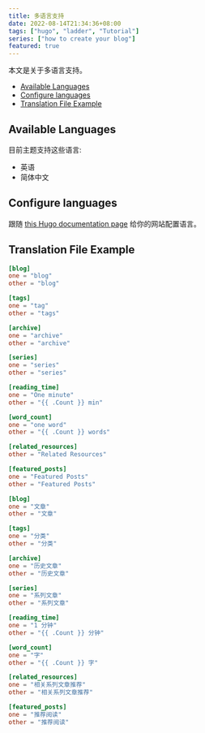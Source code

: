 ```yaml
---
title: 多语言支持
date: 2022-08-14T21:34:36+08:00
tags: ["hugo", "ladder", "Tutorial"]
series: ["how to create your blog"]
featured: true
---
```

本文是关于多语言支持。
<!--more-->
- [Available Languages](#available-languages)
- [Configure languages](#configure-languages)
- [Translation File Example](#translation-file-example)

## Available Languages

目前主题支持这些语言:

- 英语
- 简体中文

## Configure languages

跟随 [this Hugo documentation page](https://gohugo.io/content-management/multilingual/#configure-languages) 给你的网站配置语言。

## Translation File Example

```toml
[blog]
one = "blog"
other = "blog"

[tags]
one = "tag"
other = "tags"

[archive]
one = "archive"
other = "archive"

[series]
one = "series"
other = "series"

[reading_time]
one = "One minute"
other = "{{ .Count }} min"

[word_count]
one = "one word"
other = "{{ .Count }} words"

[related_resources]
other = "Related Resources"

[featured_posts]
one = "Featured Posts"
other = "Featured Posts"
```



```toml
[blog]
one = "文章"
other = "文章"

[tags]
one = "分类"
other = "分类"

[archive]
one = "历史文章"
other = "历史文章"

[series]
one = "系列文章"
other = "系列文章"

[reading_time]
one = "1 分钟"
other = "{{ .Count }} 分钟"

[word_count]
one = "字"
other = "{{ .Count }} 字"

[related_resources]
one = "相关系列文章推荐"
other = "相关系列文章推荐"

[featured_posts]
one = "推荐阅读"
other = "推荐阅读"
```

